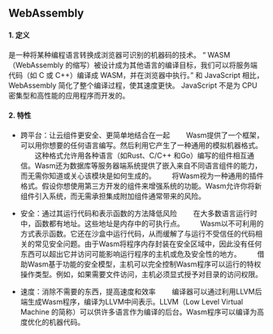 ## WebAssembly

#### 1. 定义
是一种将某种编程语言转换成浏览器可识别的机器码的技术。
“ WASM（WebAssembly 的缩写）被设计成为其他语言的编译目标，我们可以将服务端代码（如 C 或 C++）编译成 WASM，并在浏览器中执行。”
和 JavaScript 相比，WebAssembly 简化了整个编译过程，使其速度更快。
JavaScript 不是为 CPU 密集型和高性能的应用程序而开发的。
#### 2. 特性
- 跨平台：让云组件更安全、更简单地结合在一起
　　Wasm提供了一个框架，可以用你想要的任何语言编写。然后利用它产生了一种通用的模拟机器格式。
　　这种格式允许用各种语言（如Rust、C/C++ 和Go）编写的组件相互通信。Wasm还为数据库等服务器端系统提供了嵌入来自不同语言组件的能力，而无需你知道或关心该模块是如何生成的。
　　将Wasm视为一种通用的插件格式。假设你想使用第三方开发的组件来增强系统的功能。Wasm允许你将新组件引入系统，而无需承担集成附加组件通常带来的风险。

- 安全：通过其运行代码和表示函数的方法降低风险
　　在大多数语言运行时中，函数都有地址。这些地址是内存中的可执行点。
　　Wasm以不可利用的方式表示函数。它还在沙盒中运行代码，从而缓解了与运行不受信任的代码相关的常见安全问题。由于Wasm将程序内存封装在安全区域中，因此没有任何东西可以超出它并访问可能影响运行程序的主机或危及安全性的地方。
　　借助Wasm基于功能的安全模型，主机可以完全控制Wasm程序可以运行的特权操作类型。例如，如果需要文件访问，主机必须显式授予对目录的访问权限。

- 速度：消除不需要的东西，提高速度和效率
　　编译器可以通过利用LLVM后端生成Wasm程序，编译为LLVM中间表示。LLVM（Low Level Virtual Machine 的简称）可以供许多语言作为编译的后台。Wasm程序可以编译为高度优化的机器代码。